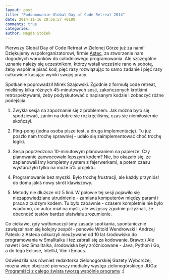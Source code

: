 ```yaml
---
layout: post
title: "Podsumowanie Global Day of Code Retreat 2014"
date: 2014-11-16 20:56:57 +0100
comments: true
categories: 
author: Magda Stożek
---
```

Pierwszy Global Day of Code Retreat w Zielonej Górze już za nami! Dziękujemy współorganizatorowi, firmie <a href="http://www.astec.net/pl/" target="_blank">Astec</a>, za stworzenie nam dogodnych warunków do całodniowego programowania. Ale szczególne uznanie należy się uczestnikom, którzy wstali wcześnie rano w sobotę, żeby wspólnie pisać kod, pięć razy rozwiązując to samo zadanie i pięć razy całkowicie kasując wyniki swojej pracy.

Spotkanie poprowadził Mirek Szajowski. Zgodnie z formułą code retreat, mieliśmy kilka różnych 45-minutowych sesji, zakończonych krótkimi retrospektywami, żeby podyskutować o napisanym kodzie i zobaczyć różne podejścia.

<!-- more -->

1.   Zwykła sesja na zapoznanie się z problemem.
Jak można było się spodziewać, zanim na dobre się rozkręciliśmy, czas się niemiłosiernie skończył.

2. Ping-pong (jedna osoba pisze test, a druga implementację). 
Tu już poszło nam trochę sprawniej - udało się zaimplementować choć trochę logiki.

3. Sesja poprzedzona 10-minutowym planowaniem na papierze.
Czy planowanie zaowocowało lepszym kodem? Nie, bo okazało się, że zaplanowaliśmy kompletny system z fajerwerkami, a potem czasu wystarczyło tylko na może 5% projektu.

4. Programowanie bez myszki.
Było trochę frustracji, ale każdy przyniósł do domu jakiś nowy skrót klawiszowy.

5. Metody nie dłuższe niż 5 linii.
W połowie tej sesji pojawiło się niezapowiedziane utrudnienie - zamiana komputerów między parami i praca z cudzym kodem. Tu było zabawnie - czasem kompletnie nie było wiadomo, co autor miał na myśli, ale wszyscy zgodnie przyznali, że obecność testów bardzo ułatwiała zrozumienie.

Co ciekawe, gdy wytłumaczyliśmy zasady spotkania, spontanicznie zawiązał nam się kolejny zespół - panowie Witold Wendrowski i Andrzej Patecki z Asteca odkurzyli nieużywane od 10 lat środowisko do programowania w Smalltalku i też zabrali się za kodowanie. Brawo:) Ale nawet i bez Smalltalka, środowiska były zróżnicowane - Java, Python i Go, a do tego Eclipse, IntelliJ, Vim i Emacs. 

Odwiedziła nas również redaktorka zielonogórskiej Gazety Wyborczej, można więc obejrzeć pierwszy medialny występ zielonogórskiego JUGa: <a href="http://zielonagora.gazeta.pl/zielonagora/1,35182,16973093,Programisci_z_calego_swiata_tworza_wspolnie_programy.html" target="_blank">Programiści z całego świata tworzą wspólnie programy</a> :)

